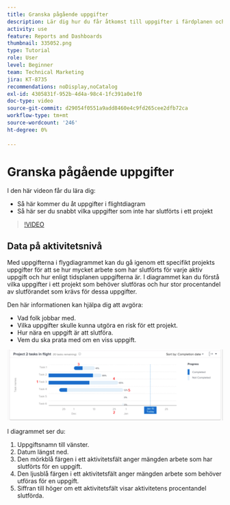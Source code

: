 ```yaml
---
title: Granska pågående uppgifter
description: Lär dig hur du får åtkomst till uppgifter i färdplanen och hur du snabbt kan se vilka uppgifter som inte har slutförts i ett projekt, allt i [!UICONTROL Förbättrad analys].
activity: use
feature: Reports and Dashboards
thumbnail: 335052.png
type: Tutorial
role: User
level: Beginner
team: Technical Marketing
jira: KT-8735
recommendations: noDisplay,noCatalog
exl-id: 4305831f-952b-4d4a-98c4-1fc391a0e1f0
doc-type: video
source-git-commit: d29054f0551a9add8460e4c9fd265cee2dfb72ca
workflow-type: tm+mt
source-wordcount: '246'
ht-degree: 0%

---
```


# Granska pågående uppgifter

I den här videon får du lära dig:

* Så här kommer du åt uppgifter i flightdiagram
* Så här ser du snabbt vilka uppgifter som inte har slutförts i ett projekt

>[!VIDEO](https://video.tv.adobe.com/v/335052/?quality=12&learn=on)

## Data på aktivitetsnivå

Med uppgifterna i flygdiagrammet kan du gå igenom ett specifikt projekts uppgifter för att se hur mycket arbete som har slutförts för varje aktiv uppgift och hur enligt tidsplanen uppgifterna är. I diagrammet kan du förstå vilka uppgifter i ett projekt som behöver slutföras och hur stor procentandel av slutförandet som krävs för dessa uppgifter.

Den här informationen kan hjälpa dig att avgöra:

* Vad folk jobbar med.
* Vilka uppgifter skulle kunna utgöra en risk för ett projekt.
* Hur nära en uppgift är att slutföra.
* Vem du ska prata med om en viss uppgift.

![En bild som visar uppgifter i flightdiagram med siffror i områden som beskrivs i punkterna nedan](assets/section-2-11.png)

I diagrammet ser du:

1. Uppgiftsnamn till vänster.
1. Datum längst ned.
1. Den mörkblå färgen i ett aktivitetsfält anger mängden arbete som har slutförts för en uppgift.
1. Den ljusblå färgen i ett aktivitetsfält anger mängden arbete som behöver utföras för en uppgift.
1. Siffran till höger om ett aktivitetsfält visar aktivitetens procentandel slutförda.
